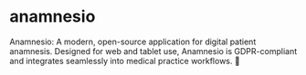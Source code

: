 # anamnesio
Anamnesio: A modern, open-source application for digital patient anamnesis. Designed for web and tablet use, Anamnesio is GDPR-compliant and integrates seamlessly into medical practice workflows. 🚀
